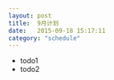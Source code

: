 ```yaml
---
layout: post
title:  9月计划
date:   2015-09-18 15:17:11
category: "schedule"
---
```


- todo1
- todo2
